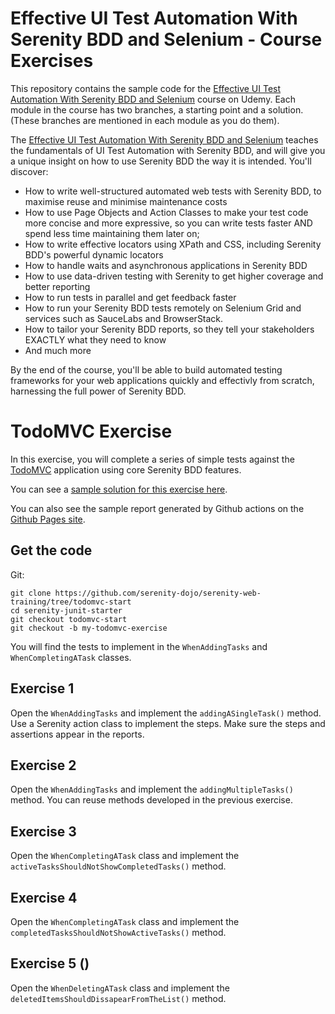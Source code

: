 # Effective UI Test Automation With Serenity BDD and Selenium - Course Exercises

This repository contains the sample code for the [Effective UI Test Automation With Serenity BDD and Selenium](https://www.udemy.com/course/serenity-bdd-web-testing/?referralCode=3E5878CF6F4676EF507B) course on Udemy. Each module in the course has two branches, a starting point and a solution. (These branches are mentioned in each module as you do them).

The [Effective UI Test Automation With Serenity BDD and Selenium](https://www.udemy.com/course/serenity-bdd-web-testing/?referralCode=3E5878CF6F4676EF507B) teaches the fundamentals of UI Test Automation with Serenity BDD, and will give you a unique insight on how to use Serenity BDD the way it is intended. You'll discover:

* How to write well-structured automated web tests with Serenity BDD, to maximise reuse and minimise maintenance costs
* How to use Page Objects and Action Classes to make your test code more concise and more expressive, so you can write tests faster AND spend less time maintaining them later on;
* How to write effective locators using XPath and CSS, including Serenity BDD's powerful dynamic locators
* How to handle waits and asynchronous applications in Serenity BDD
* How to use data-driven testing with Serenity to get higher coverage and better reporting
* How to run tests in parallel and get feedback faster
* How to run your Serenity BDD tests remotely on Selenium Grid and services such as SauceLabs and BrowserStack.
* How to tailor your Serenity BDD reports, so they tell your stakeholders EXACTLY what they need to know
* And much more

By the end of the course, you'll be able to build automated testing frameworks for your web applications quickly and effectivly from scratch, harnessing the full power of Serenity BDD.

# TodoMVC Exercise

In this exercise, you will complete a series of simple tests against the [TodoMVC](https://todomvc.com/examples/angularjs/#/) application using core Serenity BDD features.

You can see a [sample solution for this exercise here](https://github.com/serenity-dojo/serenity-web-training/tree/todomvc-solution).

You can also see the sample report generated by Github actions on the [Github Pages site](https://serenity-dojo.github.io/serenity-web-training).

## Get the code

Git:

    git clone https://github.com/serenity-dojo/serenity-web-training/tree/todomvc-start
    cd serenity-junit-starter
    git checkout todomvc-start
    git checkout -b my-todomvc-exercise

You will find the tests to implement in the `WhenAddingTasks` and `WhenCompletingATask` classes.

## Exercise 1

Open the `WhenAddingTasks` and implement the `addingASingleTask()` method. Use a Serenity action class to implement the steps. Make sure the steps and assertions appear in the reports.

## Exercise 2

Open the `WhenAddingTasks` and implement the `addingMultipleTasks()` method. You can reuse methods developed in the previous exercise.

## Exercise 3

Open the `WhenCompletingATask` class and implement the `activeTasksShouldNotShowCompletedTasks()` method.

## Exercise 4

Open the `WhenCompletingATask` class and implement the `completedTasksShouldNotShowActiveTasks()` method.

## Exercise 5 ()

Open the `WhenDeletingATask` class and implement the `deletedItemsShouldDissapearFromTheList()` method.